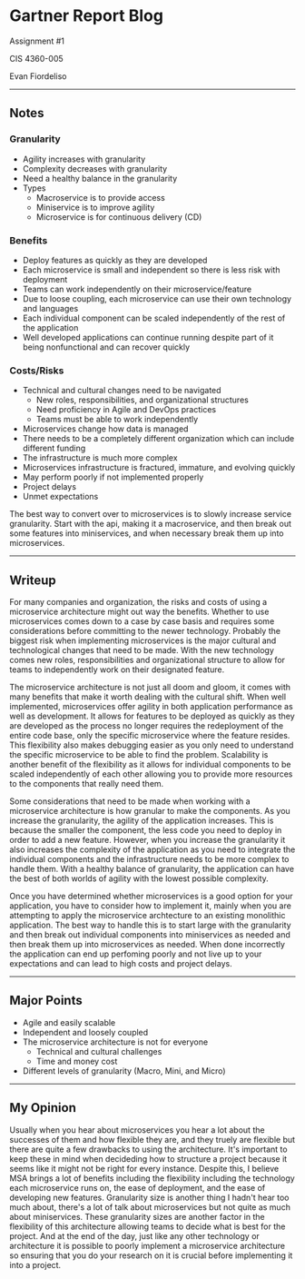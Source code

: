 # Gartner Report Blog

Assignment #1

CIS 4360-005

Evan Fiordeliso

---
## Notes
### Granularity
* Agility increases with granularity
* Complexity decreases with granularity
* Need a healthy balance in the granularity
* Types
    * Macroservice is to provide access
    * Miniservice is to improve agility
    * Microservice is for continuous delivery (CD)
### Benefits
* Deploy features as quickly as they are developed
* Each microservice is small and independent so there is less risk with deployment
* Teams can work independently on their microservice/feature
* Due to loose coupling, each microservice can use their own technology and languages
* Each individual component can be scaled independently of the rest of the application
* Well developed applications can continue running despite part of it being nonfunctional and can recover quickly
### Costs/Risks
* Technical and cultural changes need to be navigated
    * New roles, responsibilities, and organizational structures
    * Need proficiency in Agile and DevOps practices
    * Teams must be able to work independently
* Microservices change how data is managed
* There needs to be a completely different organization which can include different funding
* The infrastructure is much more complex
* Microservices infrastructure is fractured, immature, and evolving quickly
* May perform poorly if not implemented properly
* Project delays
* Unmet expectations

The best way to convert over to microservices is to slowly increase service granularity. Start with the api, making it a macroservice, and then break out some features into miniservices, and when necessary break them up into microservices.

---
## Writeup
For many companies and organization, the risks and costs of using a
microservice architecture might out way the benefits. Whether to use
microservices comes down to a case by case basis and requires some
considerations before committing to the newer technology. Probably the
biggest risk when implementing microservices is the major cultural and
technological changes that need to be made. With the new technology comes
new roles, responsibilities and organizational structure to allow for
teams to independently work on their designated feature.

The microservice architecture is not just all doom and gloom, it comes with
many benefits that make it worth dealing with the cultural shift. When well
implemented, microservices offer agility in both application performance as
well as development. It allows for features to be deployed as quickly as
they are developed as the process no longer requires the redeployment of the
entire code base, only the specific microservice where the feature resides.
This flexibility also makes debugging easier as you only need to understand
the specific microservice to be able to find the problem. Scalability is
another benefit of the flexibility as it allows for individual components
to be scaled independently of each other allowing you to provide more
resources to the components that really need them.

Some considerations that need to be made when working with a microservice
architecture is how granular to make the components. As you increase the
granularity, the agility of the application increases. This is because the
smaller the component, the less code you need to deploy in order to add a
new feature. However, when you increase the granularity it also increases
the complexity of the application as you need to integrate the individual
components and the infrastructure needs to be more complex to handle them.
With a healthy balance of granularity, the application can have the best of
both worlds of agility with the lowest possible complexity.

Once you have determined whether microservices is a good option for your
application, you have to consider how to implement it, mainly when you
are attempting to apply the microservice archtecture to an existing
monolithic application. The best way to handle this is to start large
with the granularity and then break out individual components into
miniservices as needed and then break them up into microservices as
needed. When done incorrectly the application can end up perfoming poorly
and not live up to your expectations and can lead to high costs and
project delays.

---
## Major Points
* Agile and easily scalable
* Independent and loosely coupled
* The microservice architecture is not for everyone
    * Technical and cultural challenges
    * Time and money cost
* Different levels of granularity (Macro, Mini, and Micro)

---
## My Opinion
Usually when you hear about microservices you hear a lot about the successes
of them and how flexible they are, and they truely are flexible but there
are quite a few drawbacks to using the architecture. It's important to keep
these in mind when decideding how to structure a project because it seems
like it might not be right for every instance. Despite this, I believe MSA
brings a lot of benefits including the flexibility including the technology
each microservice runs on, the ease of deployment, and the ease of
developing new features. Granularity size is another thing I hadn't hear too
much about, there's a lot of talk about microservices but not quite as much
about miniservices. These granularity sizes are another factor in the
flexibility of this architecture allowing teams to decide what is best for
the project. And at the end of the day, just like any other technology or
architecture it is possible to poorly implement a microservice architecture
so ensuring that you do your research on it is crucial before implementing
it into a project.